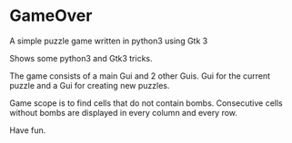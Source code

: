 # GameOver
A simple puzzle game written in python3 using Gtk 3

Shows some python3 and Gtk3 tricks.

The game consists of a main Gui and 2 other Guis.
Gui for the current puzzle and a Gui for creating new puzzles.

Game scope is to find cells that do not contain bombs.
Consecutive cells without bombs are displayed in every column and every row.

Have fun.
